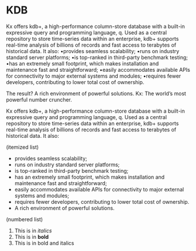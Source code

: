 KDB
=============

Kx offers kdb+, a high-performance column-store database with a built-in expressive query and programming language, q. Used as a central repository to store time-series data within an enterprise, kdb+ supports real-time analysis of billions of records and fast access to terabytes of historical data. It also:
•provides seamless scalability;
•runs on industry standard server platforms;
•is top-ranked in third-party benchmark testing;
•has an extremely small footprint, which makes installation and maintenance fast and straightforward;
•easily accommodates available APIs for connectivity to major external systems and modules;
•requires fewer developers, contributing to lower total cost of ownership. 

The result? A rich environment of powerful solutions.
Kx: The world’s most powerful 
number cruncher.

Kx offers kdb+, a high-performance column-store database with a built-in expressive query and programming language, q. Used as a central repository to store time-series data within an enterprise, kdb+ supports real-time analysis of billions of records and fast access to terabytes of historical data. It also:

(itemized list)
- provides seamless scalability;
- runs on industry standard server platforms;
- is top-ranked in third-party benchmark testing;
- has an extremely small footprint, which makes installation and maintenance fast and straightforward;
- easily accommodates available APIs for connectivity to major external systems and modules;
- requires fewer developers, contributing to lower total cost of ownership.
- A rich environment of powerful solutions.

(numbered list)
1. This is in *italics*
2. This is in **bold**
3. This is in bold and italics
